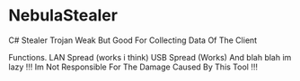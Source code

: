 # NebulaStealer
C# Stealer Trojan
Weak But Good For Collecting Data Of The Client 

Functions.
LAN Spread (works i think)
USB Spread (Works)
And blah blah im lazy 
!!! Im Not Responsible For The Damage Caused By This Tool !!! 
